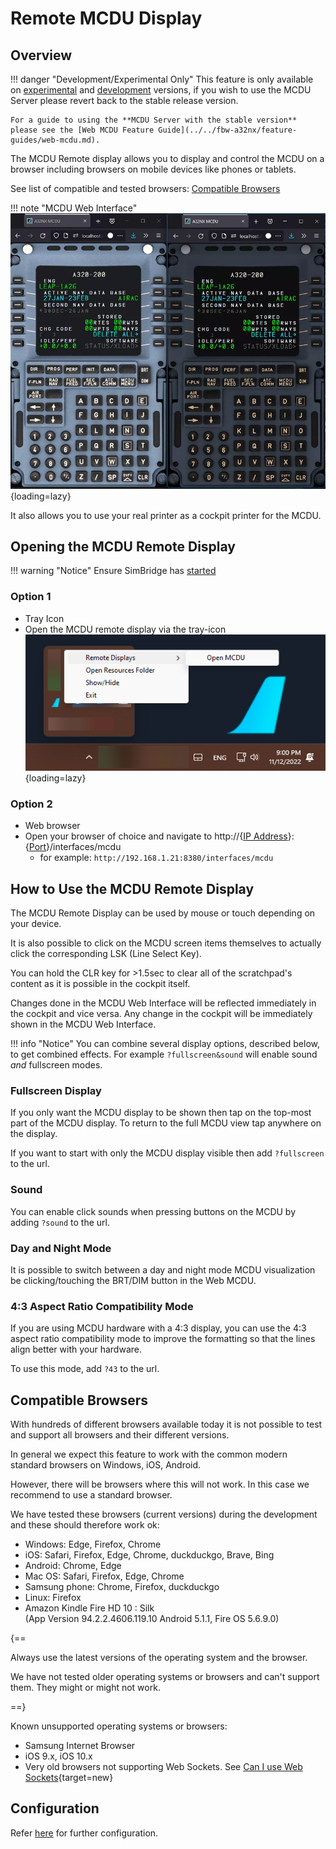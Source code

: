 # Remote MCDU Display

<link rel="stylesheet" href="../../../stylesheets/web-mcdu.css">

## Overview

!!! danger "Development/Experimental Only"
    This feature is only available on [experimental](../../fbw-a32nx/support/exp.md) and [development](../../fbw-a32nx/fbw-versions.md#development-version-recommended) versions, if you wish to use the MCDU Server please revert back to the stable release version.

    For a guide to using the **MCDU Server with the stable version** please see the [Web MCDU Feature Guide](../../fbw-a32nx/feature-guides/web-mcdu.md). 

The MCDU Remote display allows you to display and control the MCDU on a browser including browsers on mobile devices like phones or tablets.

See list of compatible and tested browsers: [Compatible Browsers](#compatible-browsers)

!!! note "MCDU Web Interface"
    ![Web MCDU Interface](../assets/simbridge/web-mcdu-ipad.webp "Web MCDU Interface"){loading=lazy}

It also allows you to use your real printer as a cockpit printer for the MCDU.

## Opening the MCDU Remote Display

!!! warning "Notice"
    Ensure SimBridge has [started](../autostart.md#autostart)

### Option 1

- Tray Icon
- Open the MCDU remote display via the tray-icon
  ![simbridge-context-menu](../assets/simbridge/simbridge-context-menu.png){loading=lazy}

### Option 2

- Web browser
- Open your browser of choice and navigate to http://{[IP Address](../troubleshooting.md#network-configuration)}:{[Port](../configuration.md#server-settings)}/interfaces/mcdu
    - for example: `http://192.168.1.21:8380/interfaces/mcdu`

## How to Use the MCDU Remote Display

The MCDU Remote Display can be used by mouse or touch depending on your device.

It is also possible to click on the MCDU screen items themselves to actually click the corresponding LSK (Line Select Key).

You can hold the CLR key for >1.5sec to clear all of the scratchpad's content as it is possible in the cockpit itself.

Changes done in the MCDU Web Interface will be reflected immediately in the cockpit and vice versa. Any change in the cockpit will be immediately shown in the MCDU Web Interface.

!!! info "Notice"
    You can combine several display options, described below, to get combined effects. For example `?fullscreen&sound` will enable sound *and* fullscreen modes.

### Fullscreen Display

If you only want the MCDU display to be shown then tap on the top-most part of the MCDU display. To return to the full MCDU view tap anywhere on the display.

If you want to start with only the MCDU display visible then add `?fullscreen` to the url.

### Sound

You can enable click sounds when pressing buttons on the MCDU by adding `?sound` to the url.

### Day and Night Mode

It is possible to switch between a day and night mode MCDU visualization be clicking/touching the BRT/DIM button in the Web MCDU.

### 4:3 Aspect Ratio Compatibility Mode

If you are using MCDU hardware with a 4:3 display, you can use the 4:3 aspect ratio compatibility mode to improve the formatting so that the lines align better with your hardware.

To use this mode, add `?43` to the url.

## Compatible Browsers

With hundreds of different browsers available today it is not possible to test and support all browsers and their different versions.

In general we expect this feature to work with the common modern standard browsers on Windows, iOS, Android.

However, there will be browsers where this will not work. In this case we recommend to use a standard browser.

We have tested these browsers (current versions) during the development and these should therefore work ok:

- Windows: Edge, Firefox, Chrome
- iOS: Safari, Firefox, Edge, Chrome, duckduckgo, Brave, Bing
- Android: Chrome, Edge
- Mac OS: Safari, Firefox, Edge, Chrome
- Samsung phone: Chrome, Firefox, duckduckgo
- Linux: Firefox
- Amazon Kindle Fire HD 10 : Silk <br/>(App Version 94.2.2.4606.119.10 Android 5.1.1, Fire OS 5.6.9.0)

{==

Always use the latest versions of the operating system and the browser.

We have not tested older operating systems or browsers and can't support them. They might or might not work.

==}

Known unsupported operating systems or browsers:

- Samsung Internet Browser
- iOS 9.x, iOS 10.x
- Very old browsers not supporting Web Sockets. See [Can I use Web Sockets](https://caniuse.com/?search=web%20sockets){target=new}

## Configuration

Refer [here](../configuration.md) for further configuration.
